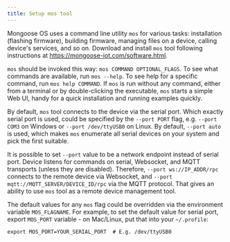 ```yaml
---
title: Setup mos tool
---
```


Mongoose OS uses a command line utility `mos` for various tasks:
installation (flashing firmware), building firmware, managing files on
a device, calling device's services, and so on.
Download and install `mos` tool following instructions
at https://mongoose-iot.com/software.html.

`mos` should be invoked this way: `mos COMMAND OPTIONAL_FLAGS`.
To see what commands are available, run `mos --help`. To see help for a
specific command, run `mos help COMMAND`. If `mos` is run without any
command, either from a terminal or by double-clicking the executable,
`mos` starts a simple Web UI, handy for a quick installation and running
examples quickly.

By default, `mos` tool connects to the device via the serial port. Which
exactly serial port is used, could be specified by the `--port PORT` flag,
e.g. `--port COM3` on Windows or `--port /dev/ttyUSB0` on Linux. By default,
`--port auto` is used, which makes `mos` enumerate all serial devices
on your system and pick the first suitable.

It is possible to set `--port` value to be a network endpoint instead of
serial port. Device listens for commands on serial, Websocket, and MQTT
transports (unless they are disabled). Therefore, `--port ws://IP_ADDR/rpc`
connects to the remote device via Websocket, and
`--port mqtt://MQTT_SERVER/DEVICE_ID/rpc` via the MQTT protocol.
That gives an ability to use `mos` tool as a remote device management tool.

The default values for any `mos` flag could be overridden via the
environment variable `MOS_FLAGNAME`. For example, to set the default value
for serial port, export `MOS_PORT` variable - on Mac/Linux,
put that into your `~/.profile`:

```
export MOS_PORT=YOUR_SERIAL_PORT  # E.g. /dev/ttyUSB0
```
